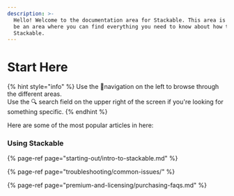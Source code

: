 ```yaml
---
description: >-
  Hello! Welcome to the documentation area for Stackable. This area is meant to
  be an area where you can find everything you need to know about how to use
  Stackable.
---
```


# Start Here

{% hint style="info" %}
Use the 🧭navigation on the left to browse through the different areas.   
Use the 🔍 search field on the upper right of the screen if you're looking for something specific.
{% endhint %}

Here are some of the most popular articles in here:

### Using Stackable

{% page-ref page="starting-out/intro-to-stackable.md" %}

{% page-ref page="troubleshooting/common-issues/" %}

{% page-ref page="premium-and-licensing/purchasing-faqs.md" %}





